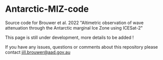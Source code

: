 # Antarctic-MIZ-code
Source code for Brouwer et al. 2022 "Altimetric observation of wave attenuation through the Antarctic marginal Ice Zone using ICESat-2"

This page is still under development, more details to be added !

If you have any issues, questions or comments about this repository please contact jill.brouwer@aad.gov.au
